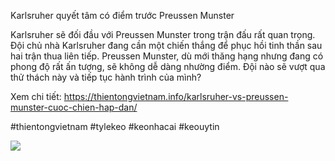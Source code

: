 Karlsruher quyết tâm có điểm trước Preussen Munster

Karlsruher sẽ đối đầu với Preussen Munster trong trận đấu rất quan trọng. Đội chủ nhà Karlsruher đang cần một chiến thắng để phục hồi tinh thần sau hai trận thua liên tiếp. Preussen Munster, dù mới thăng hạng nhưng đang có phong độ rất ấn tượng, sẽ không dễ dàng nhường điểm. Đội nào sẽ vượt qua thử thách này và tiếp tục hành trình của mình?

Xem chi tiết: https://thientongvietnam.info/karlsruher-vs-preussen-munster-cuoc-chien-hap-dan/

#thientongvietnam #tylekeo #keonhacai #keouytin

![](https://g0v.hackmd.io/_uploads/SJxM3aDmvke.jpg)
